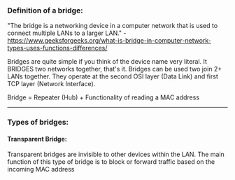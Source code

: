  ### Definition of a bridge: 
"The bridge is a networking device in a computer network that is used to connect multiple LANs to a larger LAN." - https://www.geeksforgeeks.org/what-is-bridge-in-computer-network-types-uses-functions-differences/

Bridges are quite simple if you think of the device name very literal. It BRIDGES two networks together, that's it. Bridges can be used two join 2+ LANs together. They operate at the second OSI layer (Data Link) and first TCP layer (Network Interface). 

Bridge = Repeater (Hub) + Functionality of reading a MAC address
***
### Types of bridges:

#### Transparent Bridge: 
Transparent bridges are invisible to other devices within the LAN. The main function of this type of bridge is to block or forward traffic based on the incoming MAC address